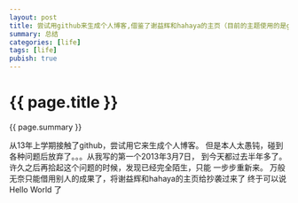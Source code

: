 ```yaml
---
layout: post
title: 尝试用github来生成个人博客,借鉴了谢益辉和hahaya的主页（目前的主题使用的是github的）
summary: 总结
categories: [life]
tags: [life]
pubish: true
---
```


# {{ page.title }} #
{{ page.summary }}



从13年上学期接触了github，尝试用它来生成个人博客。
但是本人太愚钝，碰到各种问题后放弃了。。。从我写的第一个2013年3月7日，
到今天都过去半年多了。许久之后再拾起这个问题的时候，发现已经完全陌生，只能
一步步重新来。
万般无奈只能借用别人的成果了，将谢益辉和hahaya的主页给抄袭过来了
终于可以说 Hello World 了
